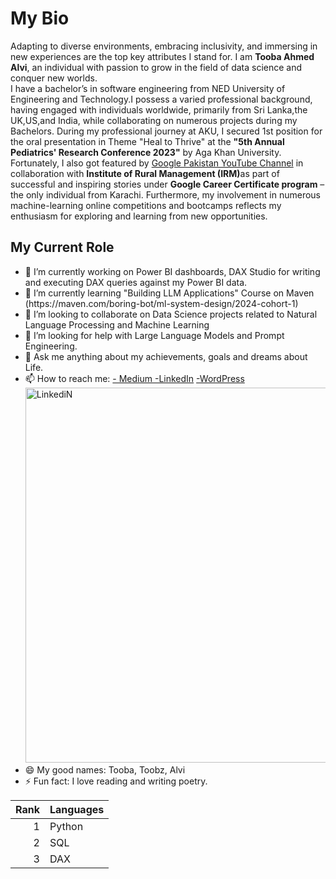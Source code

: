 <h1> My Bio</h1>
<pr>Adapting to diverse environments, embracing inclusivity, and immersing in new experiences are the top key attributes I stand for. I am <b>Tooba Ahmed Alvi</b>, an individual with passion to grow in the field of data science and conquer new worlds.<br>
I have a bachelor’s in software engineering from NED University of Engineering and Technology.I possess a varied professional background, having engaged with individuals worldwide, primarily from Sri Lanka,the UK,US,and India, while collaborating on numerous projects during my Bachelors.
During my professional journey at AKU, I secured 1st position for the oral presentation in Theme "Heal to Thrive" at the <b>"5th Annual Pediatrics' Research Conference 2023"</b> by Aga Khan University. Fortunately, I also got featured by  <a href="https://www.youtube.com/watch?v=dR2l-XOk4P4">Google Pakistan YouTube Channel</a> in collaboration with <b>Institute of Rural Management (IRM)</b>as part of successful and inspiring stories under <b>Google Career Certificate program</b> – the only individual from Karachi. Furthermore, my involvement in numerous machine-learning online competitions and bootcamps reflects my enthusiasm for exploring and learning from new opportunities.</pr>
<br>

<h2> My Current Role </h2>
<ul>
<li> 🔭 I’m currently working on Power BI dashboards, DAX Studio for writing and executing DAX queries against my Power BI data. </li>
<li>🌱 I’m currently learning "Building LLM Applications" Course on Maven (https://maven.com/boring-bot/ml-system-design/2024-cohort-1)</li>
<li> 👯 I’m looking to collaborate on Data Science projects related to Natural Language Processing and Machine Learning</li>
<li> 🤔 I’m looking for help with Large Language Models and Prompt Engineering.</li>
<li> 💬 Ask me anything about my achievements, goals and dreams about Life. </li>
<li> 📫 How to reach me:
  <a href="https://medium.com/@alvi.tooba">- Medium </a>
  <a href="https://www.linkedin.com/in/tooba-ahmed-alvi/">-LinkedIn</a>
  <a href="https://alvi15.home.blog/">-WordPress  </a> 
  <img href="https://www.linkedin.com/in/tooba-ahmed-alvi/" src="https://upload.wikimedia.org/wikipedia/commons/thumb/c/ca/LinkedIn_logo_initials.png/480px-LinkedIn_logo_initials.png" alt="LinkediN" style="width:500px;height:600px">
</li>
<li> 😄 My good names: Tooba, Toobz, Alvi</li>
<li>⚡ Fun fact: I love reading and writing poetry.</li>
</ul>

| Rank  | Languages |
|-----:|---------------|
|     1| Python        |
|     2| SQL           |
|     3| DAX           |
